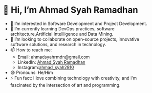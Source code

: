 # 👋 Hi, I’m Ahmad Syah Ramadhan

- 👀 I’m interested in Software Development and Project Development.
- 🌱 I’m currently learning DevOps practices, software architecture,Artificial Intellligence and Data Mining.
- 💞️ I’m looking to collaborate on open-source projects, innovative software solutions, and research in technology.
- 📫 How to reach me: 
  - Email: [ahmadsyahrmdn@gmail.com](mailto:ahmadsyahrmdnn@gmail.com)
  - LinkedIn: [Ahmad Syah Ramadhan](https://www.linkedin.com/in/ahmad-syah-ramadhan-0a88b2269/)
  - Instagram:[ahmad_syah2810](https://www.instagram.com/ahmadsyahr_/?hl=en)
- 😄 Pronouns: He/Him
- ⚡ Fun fact: I love combining technology with creativity, and I'm fascinated by the intersection of art and programming.

<!---
ahmadsyah28/ahmadsyah28 is a ✨ special ✨ repository because its `README.md` (this file) appears on your GitHub profile.
You can click the Preview link to take a look at your changes.
--->
